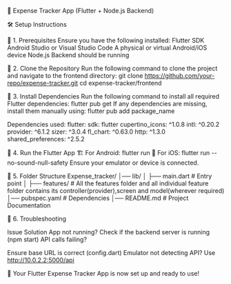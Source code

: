 📌 Expense Tracker App (Flutter + Node.js Backend)

🛠️ Setup Instructions

🔹 1. Prerequisites
Ensure you have the following installed:
Flutter SDK
Android Studio or Visual Studio Code
A physical or virtual Android/iOS device
Node.js Backend should be running

🔹 2. Clone the Repository
Run the following command to clone the project and navigate to the frontend directory:
git clone https://github.com/your-repo/expense-tracker.git
cd expense-tracker/frontend

🔹 3. Install Dependencies
Run the following command to install all required Flutter dependencies:
flutter pub get
If any dependencies are missing, install them manually using:
flutter pub add package_name

Dependencies used:
flutter:
sdk: flutter
cupertino_icons: ^1.0.8
intl: ^0.20.2
provider: ^6.1.2
sizer: ^3.0.4
fl_chart: ^0.63.0
http: ^1.3.0
shared_preferences: ^2.5.2


🔹 4. Run the Flutter App
🏗️ For Android:
flutter run
🍏 For iOS:
flutter run --no-sound-null-safety
Ensure your emulator or device is connected.

🔹 5. Folder Structure
Expense_tracker/
│── lib/
│   ├── main.dart           # Entry point
│   ├── features/         # All the features folder and all individual feature folder contains its controller(provider),screen and model(wherever required)
│── pubspec.yaml            # Dependencies
│── README.md               # Project Documentation

🔹 6. Troubleshooting

Issue
Solution
App not running?
Check if the backend server is running (npm start)
API calls failing?

Ensure base URL is correct (config.dart)
Emulator not detecting API?
Use http://10.0.2.2:5000/api 

🚀 Your Flutter Expense Tracker App is now set up and ready to use!
